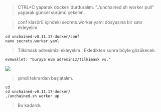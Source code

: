 > CTRL+C yaparak dockerı durduralım.
> "./unchained.sh worker pull" yaparak güncel sürümü çekelim.

> conf klasörü içindeki secrets.worker.yaml dosyasına bir satır ekleyelim.

    cd unchained-v0.11.17-docker/conf
    nano secrets.worker.yaml


  > Tilkimask adresimizi ekleyelim.. Ekledikten sonra böyle gözükecek.
  
    evmwallet: "buraya evm adresiniz/tilkimask vs."
  <img src="https://i.ibb.co/CQJ5PjY/image.png">

> şimdi tekrardan başlatalım.
> 
    cd
    cd unchained-v0.11.17-docker/
    ./unchained.sh worker up

> Bu kadardı.
